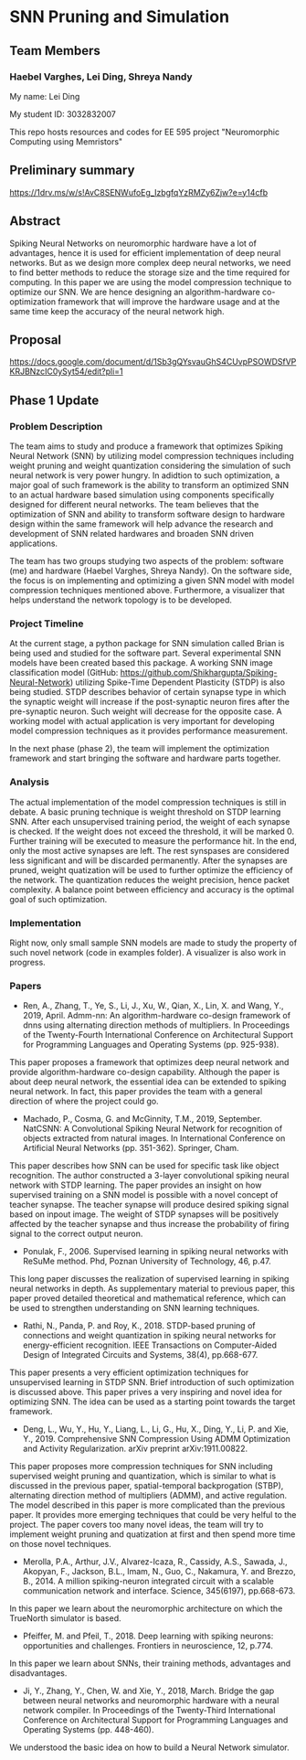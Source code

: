 # SNN Pruning and Simulation

## Team Members

### Haebel Varghes, Lei Ding, Shreya Nandy

My name: Lei Ding

My student ID: 3032832007

This repo hosts resources and codes for EE 595 project "Neuromorphic Computing using Memristors"

## Preliminary summary

<https://1drv.ms/w/s!AvC8SENWufoEg_IzbgfqYzRMZy6Zjw?e=y14cfb>

## Abstract

Spiking Neural Networks on neuromorphic hardware have a lot of advantages, hence it is used for efficient implementation of deep neural networks. But as we design more complex deep neural networks, we need to find better methods to reduce the storage size and the time required for computing. In this paper we are using the model compression technique to optimize our SNN. We are hence designing an algorithm-hardware co-optimization framework that will improve the hardware usage and at the same time keep the accuracy of the neural network high.   

## Proposal

<https://docs.google.com/document/d/1Sb3gQYsvauGhS4CUvpPSOWDSfVPKRJBNzcIC0ySyt54/edit?pli=1>

## Phase 1 Update

### Problem Description

The team aims to study and produce a framework that optimizes Spiking Neural Network (SNN) by utilizing model compression techniques including weight pruning and weight quantization considering the simulation of such neural network is very power hungry. In adidtion to such optimization, a major goal of such framework is the ability to transform an optimized SNN to an actual hardware based simulation using components specifically designed for different neural networks. The team believes that the optimization of SNN and ability to transform software design to hardware design within the same framework will help advance the research and development of SNN related hardwares and broaden SNN driven applications.

The team has two groups studying two aspects of the problem: software (me) and hardware (Haebel Varghes, Shreya Nandy). On the software side, the focus is on implementing and optimizing a given SNN model with model compression techniques mentioned above. Furthermore, a visualizer that helps understand the network topology is to be developed.

### Project Timeline

At the current stage, a python package for SNN simulation called Brian is being used and studied for the software part. Several experimental SNN models have been created based this package. A working SNN image classification model (GitHub: <https://github.com/Shikhargupta/Spiking-Neural-Network>) utilizing Spike-Time Dependent Plasticity (STDP) is also being studied. STDP describes behavior of certain synapse type in which the synaptic weight will increase if the post-synaptic neuron fires after the pre-synaptic neuron. Such weight will decrease for the opposite case. A working model with actual application is very important for developing model compression techniques as it provides performance measurement.

In the next phase (phase 2), the team will implement the optimization framework and start bringing the software and hardware parts together. 

### Analysis

The actual implementation of the model compression techniques is still in debate. A basic pruning technique is weight threshold on STDP learning SNN. After each unsupervised training period, the weight of each synapse is checked. If the weight does not exceed the threshold, it will be marked 0. Further training will be executed to measure the performance hit. In the end, only the most active synapses are left. The rest synspases are considered less significant and will be discarded permanently. After the synapses are pruned, weight quatization will be used to further optimize the efficiency of the network. The quantization reduces the weight precision, hence packet complexity. A balance point between efficiency and accuracy is the optimal goal of such optimization.

### Implementation

Right now, only small sample SNN models are made to study the property of such novel network (code in examples folder). A visualizer is also work in progress.

### Papers

* Ren, A., Zhang, T., Ye, S., Li, J., Xu, W., Qian, X., Lin, X. and Wang, Y., 2019, April. Admm-nn: An algorithm-hardware co-design framework of dnns using alternating direction methods of multipliers. In Proceedings of the Twenty-Fourth International Conference on Architectural Support for Programming Languages and Operating Systems (pp. 925-938).

This paper proposes a framework that optimizes deep neural network and provide algorithm-hardware co-design capability. Although the paper is about deep neural network, the essential idea can be extended to spiking neural network. In fact, this paper provides the team with a general direction of where the project could go.

* Machado, P., Cosma, G. and McGinnity, T.M., 2019, September. NatCSNN: A Convolutional Spiking Neural Network for recognition of objects extracted from natural images. In International Conference on Artificial Neural Networks (pp. 351-362). Springer, Cham.
  
This paper describes how SNN can be used for specific task like object recognition. The author constructed a 3-layer convolutional spiking neural network with STDP learning. The paper provides an insight on how supervised training on a SNN model is possible with a novel concept of teacher synapse. The teacher synapse will produce desired spiking signal based on inpout image. The weight of STDP synapses will be positively affected by the teacher synapse and thus increase the probability of firing signal to the correct output neuron.

* Ponulak, F., 2006. Supervised learning in spiking neural networks with ReSuMe method. Phd, Poznan University of Technology, 46, p.47.

This long paper discusses the realization of supervised learning in spiking neural networks in depth. As supplementary material to previous paper, this paper proved detailed theoretical and mathematical reference, which can be used to strengthen understanding on SNN learning techniques.

* Rathi, N., Panda, P. and Roy, K., 2018. STDP-based pruning of connections and weight quantization in spiking neural networks for energy-efficient recognition. IEEE Transactions on Computer-Aided Design of Integrated Circuits and Systems, 38(4), pp.668-677.

This paper presents a very efficient optimization techniques for unsupervised learning in STDP SNN. Brief introduction of such optimization is discussed above. This paper prives a very inspiring and novel idea for optimizing SNN. The idea can be used as a starting point towards the target framework.

* Deng, L., Wu, Y., Hu, Y., Liang, L., Li, G., Hu, X., Ding, Y., Li, P. and Xie, Y., 2019. Comprehensive SNN Compression Using ADMM Optimization and Activity Regularization. arXiv preprint arXiv:1911.00822.

This paper proposes more compression techniques for SNN including supervised weight pruning and quantization, which is similar to what is discussed in the previous paper, spatial-temporal backprogation (STBP), alternating direction method of multipliers (ADMM), and active regulation. The model described in this paper is more complicated than the previous paper. It provides more emerging techniques that could be very helful to the project. The paper covers too many novel ideas, the team will try to implement weight pruning and quatization at first and then spend more time on those novel techniques. 

* Merolla, P.A., Arthur, J.V., Alvarez-Icaza, R., Cassidy, A.S., Sawada, J., Akopyan, F., Jackson, B.L., Imam, N., Guo, C., Nakamura, Y. and Brezzo, B., 2014. A million spiking-neuron integrated circuit with a scalable communication network and interface. Science, 345(6197), pp.668-673.

In this paper we learn about the neuromorphic architecture on which the TrueNorth simulator is based.

* Pfeiffer, M. and Pfeil, T., 2018. Deep learning with spiking neurons: opportunities and challenges. Frontiers in neuroscience, 12, p.774.

In this paper we learn about SNNs, their training methods, advantages and disadvantages.

* Ji, Y., Zhang, Y., Chen, W. and Xie, Y., 2018, March. Bridge the gap between neural networks and neuromorphic hardware with a neural network compiler. In Proceedings of the Twenty-Third International Conference on Architectural Support for Programming Languages and Operating Systems (pp. 448-460).

We understood the basic idea on how to build a Neural Network simulator.
